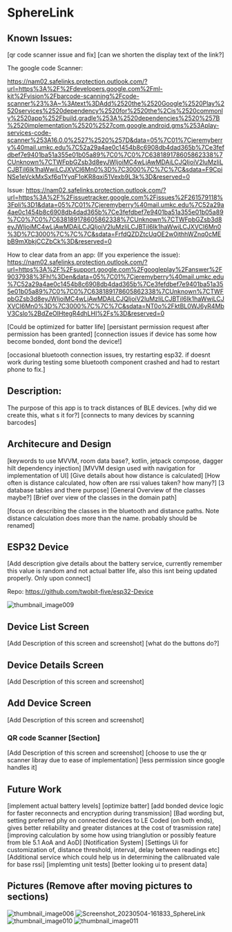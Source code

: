 # SphereLink

## Known Issues:
[qr code scanner issue and fix]
[can we shorten the display text of the link?]

The google code Scanner:

https://nam02.safelinks.protection.outlook.com/?url=https%3A%2F%2Fdevelopers.google.com%2Fml-kit%2Fvision%2Fbarcode-scanning%2Fcode-scanner%23%3A~%3Atext%3DAdd%2520the%2520Google%2520Play%2520services%2520dependency%2520for%2520the%2Cis%2520commonly%2520app%252Fbuild.gradle%253A%2520dependencies%2520%257B%2520implementation%2520%2527com.google.android.gms%253Aplay-services-code-scanner%253A16.0.0%2527%2520%257D&data=05%7C01%7Cjeremyberry%40mail.umkc.edu%7C52a29a4ae0c1454b8c6908db4dad365b%7Ce3fefdbef7e9401ba51a355e01b05a89%7C0%7C0%7C638189178605862338%7CUnknown%7CTWFpbGZsb3d8eyJWIjoiMC4wLjAwMDAiLCJQIjoiV2luMzIiLCJBTiI6Ik1haWwiLCJXVCI6Mn0%3D%7C3000%7C%7C%7C&sdata=F9CpiNSe1eVckMxSxf6q1YyqF1oKR8qxi51Vexb9L3k%3D&reserved=0

Issue:
https://nam02.safelinks.protection.outlook.com/?url=https%3A%2F%2Fissuetracker.google.com%2Fissues%2F261579118%3Fpli%3D1&data=05%7C01%7Cjeremyberry%40mail.umkc.edu%7C52a29a4ae0c1454b8c6908db4dad365b%7Ce3fefdbef7e9401ba51a355e01b05a89%7C0%7C0%7C638189178605862338%7CUnknown%7CTWFpbGZsb3d8eyJWIjoiMC4wLjAwMDAiLCJQIjoiV2luMzIiLCJBTiI6Ik1haWwiLCJXVCI6Mn0%3D%7C3000%7C%7C%7C&sdata=FrfdQZDZtcUqOE2w0jthhWZnq0cMEbB9mXbkjCCZbCk%3D&reserved=0

How to clear data from an app: (If you experience the issue): 
https://nam02.safelinks.protection.outlook.com/?url=https%3A%2F%2Fsupport.google.com%2Fgoogleplay%2Fanswer%2F9037938%3Fhl%3Den&data=05%7C01%7Cjeremyberry%40mail.umkc.edu%7C52a29a4ae0c1454b8c6908db4dad365b%7Ce3fefdbef7e9401ba51a355e01b05a89%7C0%7C0%7C638189178605862338%7CUnknown%7CTWFpbGZsb3d8eyJWIjoiMC4wLjAwMDAiLCJQIjoiV2luMzIiLCJBTiI6Ik1haWwiLCJXVCI6Mn0%3D%7C3000%7C%7C%7C&sdata=NT0o%2FktBL0WJ6yR4MbV3Cslo%2BdZeOIHtegR4dhLHI%2Fs%3D&reserved=0

[Could be optimized for batter life]
[persistant permission request after permission has been granted]
[connection issues if device has some how become bonded, dont bond the device!]

[occasional bluetooth connection issues, try restarting esp32. if doesnt work during testing some bluetooth component crashed and had to restart phone to fix.]

## Description:
The purpose of this app is to track distances of BLE devices.  [why did we create this, what s it for?] [connects to many devices by scanning barcodes]
## Architecure and Design

[keywords to use MVVM, room data base?, kotlin, jetpack compose, dagger hilt dependency injection]
[MVVM design used with navigation for implementation of UI]
[Give details about how distance is calculated]
[How often is distance calculated, how often are rssi values taken? how many?]
[3 database tables and there purpose]
[General Overview of the classes maybe?]
[Brief over view of the classes in the domain path]

[focus on describing the classes in the bluetooth and distance paths. Note distance calculation does more than the name. probably should be renamed]

## ESP32 Device

[Add description give details about the battery service, currently remember this value is random and not actual batter life, also this isnt being updated properly. Only upon connect]

Repo:
https://github.com/twobit-five/esp32-Device

![thumbnail_image009](https://user-images.githubusercontent.com/69398054/236332452-cde3c514-0e89-426b-ad6a-32610d4ee51c.jpg)

## Device List Screen

[Add Description of this screen and screenshot]
[what do the buttons do?]

## Device Details Screen

[Add Description of this screen and screenshot]

## Add Device Screen

[Add Description of this screen and screenshot]

### QR code Scanner [Section]

[Add Description of this screen and screenshot]
[choose to use the qr scanner libray due to ease of implementation]
[less permission since google handles it]

## Future Work
[implement actual battery levels]
[optimize batter]
[add bonded device logic for faster reconnects and encryption during transmission]
[Bad wording but, setting preferred phy on connected devices to LE Coded (on both ends), gives better reliability and greater distances at the cost of trasmission rate]
[improving calculation by some how using trianglution or possibly feature from ble 5.1 AoA and AoD]
[Notification System]
[Settings Ui for customization of, distance threshold, interval, delay between readings etc]
[Additional service which could help us in determining the calibruated vale for base rssi]
[implemting unit tests]
[better looking ui to present data]

## Pictures (Remove after moving pictures to sections)
![thumbnail_image006](https://user-images.githubusercontent.com/69398054/236332346-4f54a794-3ea2-4d9d-b8fb-05ef127b3c41.jpg)
![Screenshot_20230504-161833_SphereLink](https://user-images.githubusercontent.com/69398054/236332669-12320b43-b5c8-4b6c-9c80-56518b51c4a8.jpg)
![thumbnail_image010](https://user-images.githubusercontent.com/69398054/236332464-c287622b-c1a4-44c5-9997-e70ccd5d0dca.jpg)
![thumbnail_image011](https://user-images.githubusercontent.com/69398054/236332481-c5f140a8-96e0-4177-8039-48e507707a7a.jpg)


